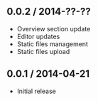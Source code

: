 0.0.2 / 2014-??-??
------------------
* Overview section update
* Editor updates
* Static files management
* Static files upload


0.0.1 / 2014-04-21
------------------
* Initial release
